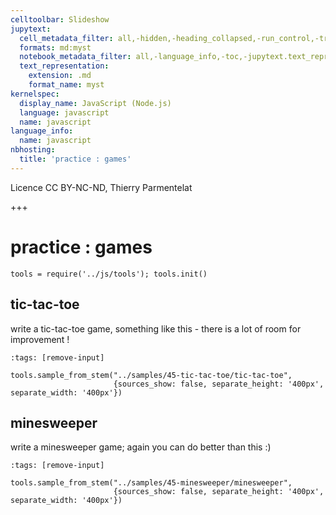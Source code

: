 ```yaml
---
celltoolbar: Slideshow
jupytext:
  cell_metadata_filter: all,-hidden,-heading_collapsed,-run_control,-trusted
  formats: md:myst
  notebook_metadata_filter: all,-language_info,-toc,-jupytext.text_representation.jupytext_version,-jupytext.text_representation.format_version
  text_representation:
    extension: .md
    format_name: myst
kernelspec:
  display_name: JavaScript (Node.js)
  language: javascript
  name: javascript
language_info:
  name: javascript
nbhosting:
  title: 'practice : games'
---
```


Licence CC BY-NC-ND, Thierry Parmentelat

+++

# practice : games

```{code-cell}
tools = require('../js/tools'); tools.init()
```

## tic-tac-toe

write a tic-tac-toe game, something like this - there is a lot of room for improvement !

```{code-cell}
:tags: [remove-input]

tools.sample_from_stem("../samples/45-tic-tac-toe/tic-tac-toe",
                       {sources_show: false, separate_height: '400px', separate_width: '400px'})
```

## minesweeper

write a minesweeper game; again you can do better than this :)

```{code-cell}
:tags: [remove-input]

tools.sample_from_stem("../samples/45-minesweeper/minesweeper",
                       {sources_show: false, separate_height: '400px', separate_width: '400px'})
```
